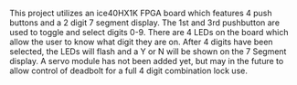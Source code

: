 This project utilizes an ice40HX1K FPGA board which features 4 push buttons and a 2 digit 7 segment display. The 1st and 3rd pushbutton are used to toggle and select digits 0-9. There are 4 LEDs on the board which allow the user to know what digit they are on. After 4 digits have been selected, the LEDs will flash and a Y or N will be shown on the 7 Segment display. A servo module has not been added yet, but may in the future to allow control of deadbolt for a full 4 digit combination lock use. 
